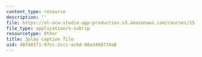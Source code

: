 ```yaml
---
content_type: resource
description: ''
file: https://ol-ocw-studio-app-production.s3.amazonaws.com/courses/15-071-the-analytics-edge-spring-2017/48f4037197cc2cccac6d88a3460774a8_ag4Qe2uheP0.srt
file_type: application/x-subrip
resourcetype: Other
title: 3play caption file
uid: 48f40371-97cc-2ccc-ac6d-88a3460774a8
---
```

